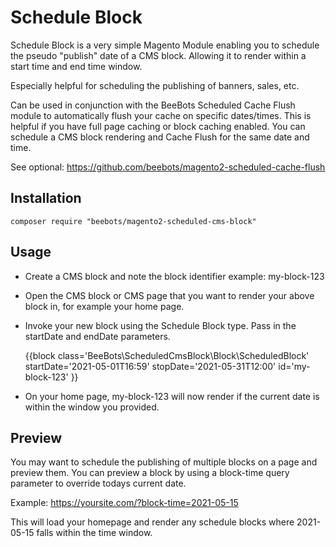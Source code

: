 # Schedule Block
Schedule Block is a very simple Magento Module enabling you to schedule the pseudo "publish" date of a CMS block. Allowing it to render
within a start time and end time window.

Especially helpful for scheduling the publishing of banners, sales, etc.

Can be used in conjunction with the BeeBots Scheduled Cache Flush module to automatically flush your cache on specific dates/times. 
This is helpful if you have full page caching or block caching enabled.
You can schedule a CMS block rendering and Cache Flush for the same date and time.
    
See optional: https://github.com/beebots/magento2-scheduled-cache-flush

## Installation
    composer require "beebots/magento2-scheduled-cms-block"


## Usage
- Create a CMS block and note the block identifier example: my-block-123
- Open the CMS block or CMS page that you want to render your above block in, for example your home page.
- Invoke your new block using the Schedule Block type. Pass in the startDate and endDate parameters.



    {{block
        class='BeeBots\\ScheduledCmsBlock\\Block\\ScheduledBlock'
        startDate='2021-05-01T16:59'
        stopDate='2021-05-31T12:00'
        id='my-block-123'
    }}

- On your home page, my-block-123 will now render if the current date is within the window you provided.

## Preview
You may want to schedule the publishing of multiple blocks on a page and preview them. 
You can preview a block by using a block-time query parameter to override todays current date.

Example:
https://yoursite.com/?block-time=2021-05-15

This will load your homepage and render any schedule blocks where 2021-05-15 falls within the time window.